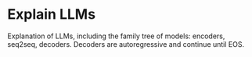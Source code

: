 # Explain LLMs

Explanation of LLMs, including the family tree of models: encoders, seq2seq, decoders. Decoders are autoregressive and continue until EOS. 

<!-- TODO: @burtenshaw -->
